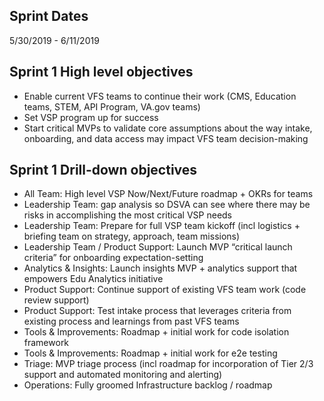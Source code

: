 ## Sprint Dates
5/30/2019 - 6/11/2019

## Sprint 1 High level objectives
- Enable current VFS teams to continue their work (CMS, Education teams, STEM, API Program, VA.gov teams)
- Set VSP program up for success
- Start critical MVPs to validate core assumptions about the way intake, onboarding, and data access may impact VFS team decision-making

## Sprint 1 Drill-down objectives
- All Team: High level VSP Now/Next/Future roadmap + OKRs for teams
- Leadership Team: gap analysis so DSVA can see where there may be risks in accomplishing the most critical VSP needs
- Leadership Team: Prepare for full VSP team kickoff (incl logistics + briefing team on strategy, approach, team missions)
- Leadership Team / Product Support: Launch MVP “critical launch criteria” for onboarding expectation-setting
- Analytics & Insights: Launch insights MVP + analytics support that empowers Edu Analytics initiative
- Product Support: Continue support of existing VFS team work (code review support)
- Product Support: Test intake process that leverages criteria from existing process and learnings from past VFS teams
- Tools & Improvements: Roadmap + initial work for code isolation framework
- Tools & Improvements:  Roadmap + initial work for e2e testing
- Triage: MVP triage process (incl roadmap for incorporation of Tier 2/3 support and automated monitoring and alerting)
- Operations: Fully groomed Infrastructure backlog / roadmap
